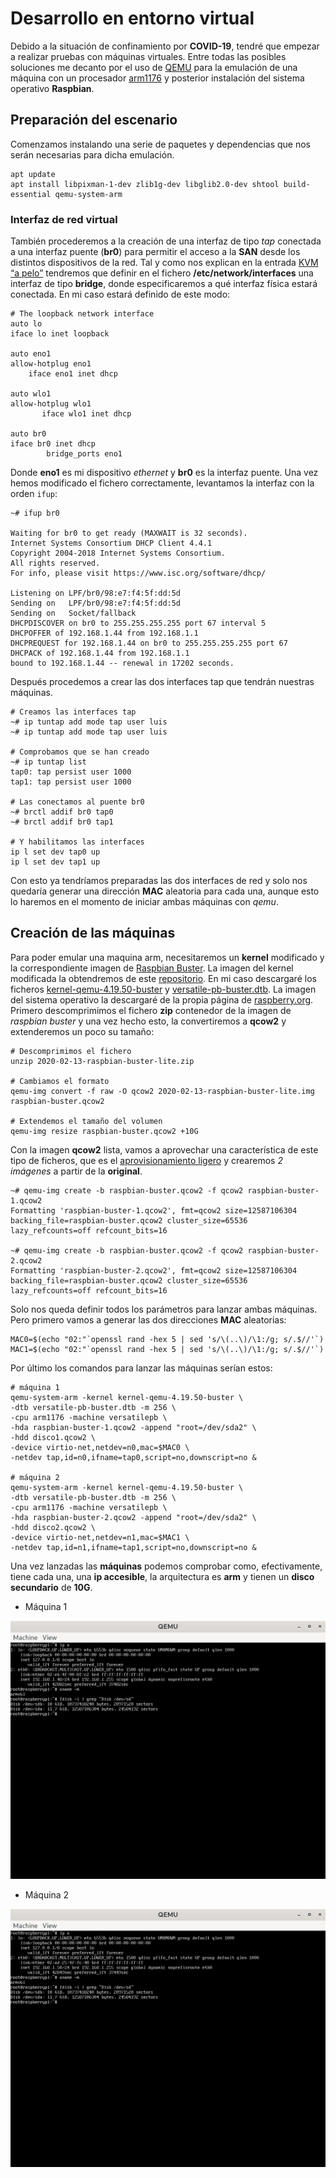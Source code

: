 # Desarrollo en entorno virtual

Debido a la situación de confinamiento por **COVID-19**, tendré que empezar a realizar pruebas con máquinas virtuales. Entre todas las posibles soluciones me decanto por el uso de [QEMU](https://www.qemu.org/) para la emulación de una máquina con un procesador  [arm1176](https://en.wikipedia.org/wiki/ARM11) y posterior instalación del sistema operativo **Raspbian**.

## Preparación del escenario

Comenzamos instalando una serie de paquetes y dependencias que nos serán necesarias para dicha emulación.

```
apt update
apt install libpixman-1-dev zlib1g-dev libglib2.0-dev shtool build-essential qemu-system-arm
```
### Interfaz de red virtual

También procederemos a la creación de una interfaz de tipo _tap_ conectada a una interfaz puente (**br0**) para permitir el acceso a la **SAN** desde los distintos dispositivos de la red.
Tal y como nos explican en la entrada [KVM “a pelo”](https://albertomolina.wordpress.com/2016/03/17/kvm-a-pelo/) tendremos que definir en el fichero **/etc/network/interfaces** una interfaz de tipo **bridge**, donde especificaremos a qué interfaz física estará conectada. En mi caso estará definido de este modo:

```
# The loopback network interface
auto lo
iface lo inet loopback

auto eno1
allow-hotplug eno1
    iface eno1 inet dhcp

auto wlo1
allow-hotplug wlo1
       iface wlo1 inet dhcp

auto br0
iface br0 inet dhcp
        bridge_ports eno1
```

Donde **eno1** es mi dispositivo _ethernet_ y **br0** es la interfaz puente. Una vez hemos modificado el fichero correctamente, levantamos la interfaz con la orden `ifup`:

```
~# ifup br0

Waiting for br0 to get ready (MAXWAIT is 32 seconds).
Internet Systems Consortium DHCP Client 4.4.1
Copyright 2004-2018 Internet Systems Consortium.
All rights reserved.
For info, please visit https://www.isc.org/software/dhcp/

Listening on LPF/br0/98:e7:f4:5f:dd:5d
Sending on   LPF/br0/98:e7:f4:5f:dd:5d
Sending on   Socket/fallback
DHCPDISCOVER on br0 to 255.255.255.255 port 67 interval 5
DHCPOFFER of 192.168.1.44 from 192.168.1.1
DHCPREQUEST for 192.168.1.44 on br0 to 255.255.255.255 port 67
DHCPACK of 192.168.1.44 from 192.168.1.1
bound to 192.168.1.44 -- renewal in 17202 seconds.
```

Después procedemos a crear las dos interfaces tap que tendrán nuestras máquinas.

```
# Creamos las interfaces tap
~# ip tuntap add mode tap user luis
~# ip tuntap add mode tap user luis

# Comprobamos que se han creado
~# ip tuntap list
tap0: tap persist user 1000
tap1: tap persist user 1000

# Las conectamos al puente br0
~# brctl addif br0 tap0
~# brctl addif br0 tap1

# Y habilitamos las interfaces
ip l set dev tap0 up
ip l set dev tap1 up
```

Con esto ya tendríamos preparadas las dos interfaces de red y solo nos quedaría generar una dirección **MAC** aleatoria para cada una, aunque esto lo haremos en el momento de iniciar ambas máquinas con _qemu_.

## Creación de las máquinas

Para poder emular una maquina arm, necesitaremos un **kernel** modificado y la correspondiente imagen de [Raspbian Buster](https://www.raspberrypi.org/blog/buster-the-new-version-of-raspbian/). La imagen del kernel modificada la obtendremos de este [repositorio](https://github.com/dhruvvyas90/qemu-rpi-kernel). En mi caso descargaré los ficheros [kernel-qemu-4.19.50-buster](https://github.com/dhruvvyas90/qemu-rpi-kernel/raw/master/kernel-qemu-4.19.50-buster) y [versatile-pb-buster.dtb](https://github.com/dhruvvyas90/qemu-rpi-kernel/raw/master/versatile-pb-buster.dtb). La imagen del sistema operativo la descargaré de la propia página de [raspberry.org](https://www.raspberrypi.org/downloads/raspbian/).
Primero descomprimimos el fichero **zip** contenedor de la imagen de _raspbian buster_ y una vez hecho esto, la convertiremos a **qcow2** y extenderemos un poco su tamaño:

```
# Descomprimimos el fichero
unzip 2020-02-13-raspbian-buster-lite.zip

# Cambiamos el formato
qemu-img convert -f raw -O qcow2 2020-02-13-raspbian-buster-lite.img raspbian-buster.qcow2

# Extendemos el tamaño del volumen
qemu-img resize raspbian-buster.qcow2 +10G
```

Con la imagen **qcow2** lista, vamos a aprovechar una característica de este tipo de ficheros, que es el [aprovisionamiento ligero](https://wiki.qemu.org/images/4/45/Devconf14-bonzini-thin-provisioning.pdf) y crearemos _2 imágenes_ a partir de la **original**.

```
~# qemu-img create -b raspbian-buster.qcow2 -f qcow2 raspbian-buster-1.qcow2 
Formatting 'raspbian-buster-1.qcow2', fmt=qcow2 size=12587106304 backing_file=raspbian-buster.qcow2 cluster_size=65536 lazy_refcounts=off refcount_bits=16

~# qemu-img create -b raspbian-buster.qcow2 -f qcow2 raspbian-buster-2.qcow2 
Formatting 'raspbian-buster-2.qcow2', fmt=qcow2 size=12587106304 backing_file=raspbian-buster.qcow2 cluster_size=65536 lazy_refcounts=off refcount_bits=16
```

Solo nos queda definir todos los parámetros para lanzar ambas máquinas. Pero primero vamos a generar las dos direcciones **MAC** aleatorias:

```
MAC0=$(echo "02:"`openssl rand -hex 5 | sed 's/\(..\)/\1:/g; s/.$//'`)
MAC1=$(echo "02:"`openssl rand -hex 5 | sed 's/\(..\)/\1:/g; s/.$//'`)
```

Por último los comandos para lanzar las máquinas serían estos:

```
# máquina 1
qemu-system-arm -kernel kernel-qemu-4.19.50-buster \
-dtb versatile-pb-buster.dtb -m 256 \
-cpu arm1176 -machine versatilepb \
-hda raspbian-buster-1.qcow2 -append "root=/dev/sda2" \
-hdd disco1.qcow2 \
-device virtio-net,netdev=n0,mac=$MAC0 \
-netdev tap,id=n0,ifname=tap0,script=no,downscript=no &

# máquina 2
qemu-system-arm -kernel kernel-qemu-4.19.50-buster \
-dtb versatile-pb-buster.dtb -m 256 \
-cpu arm1176 -machine versatilepb \
-hda raspbian-buster-2.qcow2 -append "root=/dev/sda2" \
-hdd disco2.qcow2 \
-device virtio-net,netdev=n1,mac=$MAC1 \
-netdev tap,id=n1,ifname=tap1,script=no,downscript=no &
```
Una vez lanzadas las **máquinas** podemos comprobar como, efectivamente, tiene cada una, una **ip accesible**, la arquitectura es **arm** y tienen un **disco secundario** de **10G**.

* Máquina 1

![](/recursos/img/initial-rp-1.png)

* Máquina 2

![](/recursos/img/initial-rp-2.png)

